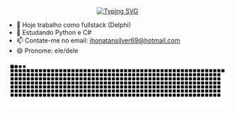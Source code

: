 
<div align="center">
  <a href="https://git.io/typing-svg">
    <img src="https://readme-typing-svg.demolab.com?font=Fira+Code&weight=500&size=22&pause=1000&color=FF00F6&center=true&vCenter=true&random=false&width=524&lines=%E2%8A%B9+Welcome+to+my+profile!+%CB%99%E1%B5%95%CB%99+%E2%8A%B9+" alt="Typing SVG">
  </a>
</div>

- 🔭 Hoje trabalho como fullstack (Delphi)
- 🌱 Estudando Python e C#
- 📫 Contate-me no email: jhonatansilver69@hotmail.com
- 😄 Pronome: ele/dele

<picture align="center">
  <source media="(prefers-color-scheme: dark)" srcset="https://raw.githubusercontent.com/jhonatansilver/jhonatansilver/output/github-contribution-grid-snake-dark.svg">
  <source media="(prefers-color-scheme: light)" srcset="https://raw.githubusercontent.com/jhonatansilver/jhonatansilver/output/github-contribution-grid-snake-dark.svg">
  <img align="center" alt="github contribution grid snake animation" src="https://raw.githubusercontent.com/jhonatansilver/jhonatansilver/output/github-contribution-grid-snake.svg">
</picture>
